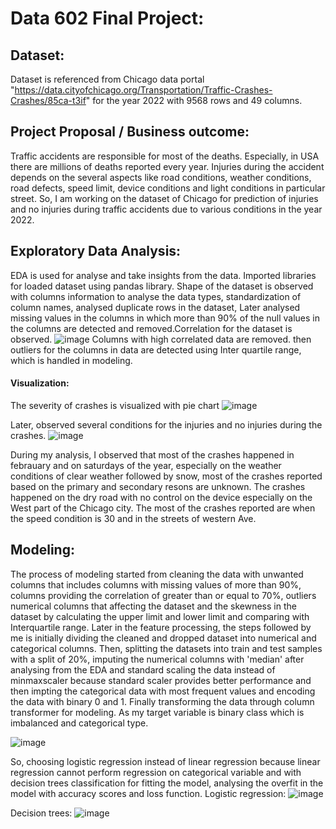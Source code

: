 # Data 602 Final Project:

## Dataset:
   Dataset is referenced from Chicago data portal "https://data.cityofchicago.org/Transportation/Traffic-Crashes-Crashes/85ca-t3if" for the year 2022 with 9568 rows and 49 columns.
   
## Project Proposal / Business outcome:
  Traffic accidents are responsible for most of the deaths. Especially, in USA there are millions of deaths reported every year. Injuries during the accident depends on the several aspects like road conditions, weather conditions, road defects, speed limit, device conditions and light conditions in particular street. So, I am working on the dataset of Chicago for prediction of injuries and no injuries during traffic accidents due to various conditions in the year 2022. 

## Exploratory Data Analysis:
  EDA is used for analyse and take insights from the data. Imported libraries for loaded dataset using pandas library. Shape of the dataset is observed with columns information to analyse the data types, standardization of column names, analysed duplicate rows in the dataset, Later analysed missing values in the columns in which more than 90% of the null values in the columns are detected and removed.Correlation for the dataset is observed.
  ![image](https://user-images.githubusercontent.com/95875120/163471568-d0099b7e-dc4d-41ab-85ba-0e126e3b66fd.png)
 Columns with high correlated data are removed. then outliers for the columns in data are detected using Inter quartile range, which is handled in modeling.
 #### Visualization:
 The severity of crashes is visualized with pie chart 
 ![image](https://user-images.githubusercontent.com/95875120/163472010-72ae9026-4b04-4e45-b75b-0978104152de.png)
 
Later, observed several conditions for the injuries and no injuries during the crashes.
![image](https://user-images.githubusercontent.com/95875120/163472130-bc87f370-08af-4256-b30b-c2b8a92309a1.png)

During my analysis, I observed that most of the crashes happened in febrauary and on saturdays of the year, especially on the weather conditions of clear weather followed by snow, most of the crashes reported based on the primary and secondary resons are unknown. The crashes happened on the dry road with no control on the device especially on the West part of the Chicago city. The most of the crashes reported are when the speed condition is 30 and in the streets of western Ave.


   
## Modeling:
The process of modeling started from cleaning the data with unwanted columns that includes columns with missing values of more than 90%, columns providing the correlation of greater than or equal to 70%, outliers numerical columns that affecting the dataset and the skewness in the dataset by calculating the upper limit and lower limit and comparing with Interquartile range. Later in the feature processing, the steps followed by me is initially dividing the cleaned and dropped dataset into numerical and categorical columns. Then, splitting the datasets into train and test samples with a split of 20%, imputing the numerical columns with 'median' after analysing from the EDA and standard scaling the data instead of minmaxscaler because standard scaler provides better performance and then impting the categorical data with most frequent values and encoding the data with binary 0 and 1. Finally transforming the data through column transformer for modeling. As my target variable is binary class which is imbalanced and categorical type. 

![image](https://user-images.githubusercontent.com/95875120/167613722-5fb24e5a-ee84-4945-a5ea-265c3f9fc2c2.png)


So, choosing logistic regression instead of linear regression because linear regression cannot perform regression on categorical variable and with decision trees classification for fitting the model, analysing the overfit in the model with accuracy scores and loss function.
Logistic regression:
![image](https://user-images.githubusercontent.com/95875120/167613930-5bbc4038-08ab-4047-8d2b-7e6daed45b4a.png)

Decision trees:
![image](https://user-images.githubusercontent.com/95875120/167613981-d50dd196-f913-4208-a66c-6285f31e0805.png)
